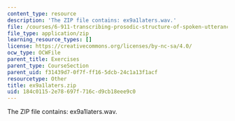 ```yaml
---
content_type: resource
description: 'The ZIP file contains: ex9a1laters.wav.'
file: /courses/6-911-transcribing-prosodic-structure-of-spoken-utterances-with-tobi-january-iap-2006/184c01152e78697f716cd9cb18eee9c0_ex9a1laters.zip
file_type: application/zip
learning_resource_types: []
license: https://creativecommons.org/licenses/by-nc-sa/4.0/
ocw_type: OCWFile
parent_title: Exercises
parent_type: CourseSection
parent_uid: f31439d7-0f7f-ff16-5dcb-24c1a13f1acf
resourcetype: Other
title: ex9a1laters.zip
uid: 184c0115-2e78-697f-716c-d9cb18eee9c0
---
```

The ZIP file contains: ex9a1laters.wav.
